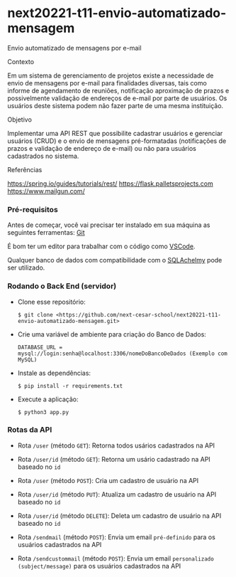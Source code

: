 # next20221-t11-envio-automatizado-mensagem
Envio automatizado de mensagens por e-mail


Contexto

Em um sistema de gerenciamento de projetos existe a necessidade de envio de mensagens por e-mail para finalidades diversas, tais como informe de agendamento de reuniões, notificação aproximação de prazos e possivelmente validação de endereços de e-mail por parte de usuários. Os usuários deste sistema podem não fazer parte de uma mesma instituição.


Objetivo

Implementar uma API REST que possibilite cadastrar usuários e gerenciar usuários (CRUD) e o envio de mensagens pré-formatadas (notificações de prazos e validação de endereço de e-mail) ou não para usuários cadastrados no sistema.

Referências

https://spring.io/guides/tutorials/rest/
https://flask.palletsprojects.com
https://www.mailgun.com/

### Pré-requisitos

Antes de começar, você vai precisar ter instalado em sua máquina as seguintes ferramentas:
[Git](https://git-scm.com)

É bom ter um editor para trabalhar com o código como [VSCode](https://code.visualstudio.com/).

Qualquer banco de dados com compatibilidade com o [SQLAchelmy](https://sqlalchemy.org/) pode ser utilizado.

### Rodando o Back End (servidor)

- Clone esse repositório:

  ```$ git clone <https://github.com/next-cesar-school/next20221-t11-envio-automatizado-mensagem.git>```

- Crie uma variável de ambiente para criação do Banco de Dados: 

  ```DATABASE_URL = mysql://login:senha@localhost:3306/nomeDoBancoDeDados (Exemplo com MySQL)```

- Instale as dependências:

  ```$ pip install -r requirements.txt```

- Execute a aplicação:
 
  ```$ python3 app.py```


### Rotas da API


- Rota ```/user``` (método ```GET```): Retorna todos usários cadastrados na API

- Rota ```/user/id``` (método ```GET```): Retorna um usário cadastrado na API baseado no ```id```

- Rota ```/user``` (método ```POST```): Cria um cadastro de usuário na API

- Rota ```/user/id``` (método ```PUT```): Atualiza um cadastro de usuário na API baseado no ```id```

- Rota ```/user/id``` (método ```DELETE```): Deleta um cadastro de usuário na API baseado no ```id```
  
- Rota ```/sendmail``` (método ```POST```): Envia um email ```pré-definido``` para os usuários cadastrados na API
  
- Rota ```/sendcustommail``` (método ```POST```): Envia um email ```personalizado (subject/message)``` para os usuários cadastrados na API
